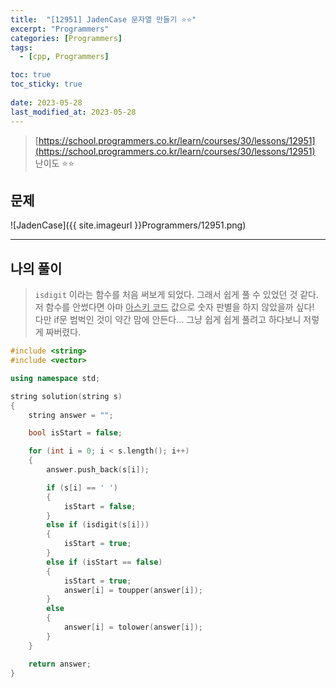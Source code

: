 ```yaml
---
title:  "[12951] JadenCase 문자열 만들기 ⭐⭐"
excerpt: "Programmers"
categories: [Programmers]
tags:
  - [cpp, Programmers]

toc: true
toc_sticky: true
 
date: 2023-05-28
last_modified_at: 2023-05-28
---
```


> [https://school.programmers.co.kr/learn/courses/30/lessons/12951](https://school.programmers.co.kr/learn/courses/30/lessons/12951)  
> 난이도 ⭐⭐

## 문제

![JadenCase]({{ site.imageurl }}Programmers/12951.png)  


***

## 나의 풀이
  
> `isdigit` 이라는 함수를 처음 써보게 되었다. 그래서 쉽게 풀 수 있었던 것 같다.  
> 저 함수를 안썼다면 아마 <u>아스키 코드</u> 값으로 숫자 판별을 하지 않았을까 싶다!  
> 다만 if문 범벅인 것이 약간 맘에 안든다... 그냥 쉽게 쉽게 풀려고 하다보니 저렇게 짜버렸다.  

```cpp
#include <string>
#include <vector>

using namespace std;

string solution(string s)
{
    string answer = "";

    bool isStart = false;

    for (int i = 0; i < s.length(); i++)
    {
        answer.push_back(s[i]);

        if (s[i] == ' ')
        {
            isStart = false;
        }
        else if (isdigit(s[i]))
        {
            isStart = true;
        }
        else if (isStart == false)
        {
            isStart = true;
            answer[i] = toupper(answer[i]);
        }
        else
        {
            answer[i] = tolower(answer[i]);
        }
    }

    return answer;
}
```